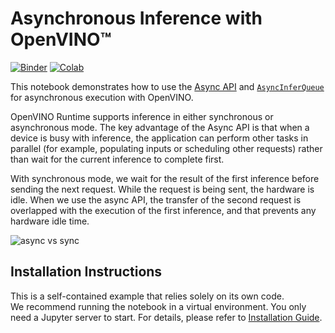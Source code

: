 # Asynchronous Inference with OpenVINO™

[![Binder](https://mybinder.org/badge_logo.svg)](https://mybinder.org/v2/gh/eaidova/openvino_notebooks_binder.git/main?urlpath=git-pull%3Frepo%3Dhttps%253A%252F%252Fgithub.com%252Fopenvinotoolkit%252Fopenvino_notebooks%26urlpath%3Dtree%252Fopenvino_notebooks%252Fnotebooks%2Fasync-api%2Fasync-api.ipynb)
[![Colab](https://colab.research.google.com/assets/colab-badge.svg)](https://colab.research.google.com/github/openvinotoolkit/openvino_notebooks/blob/latest/notebooks/async-api/async-api.ipynb)


This notebook demonstrates how to use the [Async API](https://docs.openvino.ai/2024/openvino-workflow/running-inference/optimize-inference/general-optimizations.html) and [`AsyncInferQueue`](https://docs.openvino.ai/2024/openvino-workflow/running-inference/integrate-openvino-with-your-application/python-api-exclusives.html#asyncinferqueue) for asynchronous execution with OpenVINO.

OpenVINO Runtime supports inference in either synchronous or asynchronous mode. The key advantage of the Async API is that when a device is busy with inference, the application can perform other tasks in parallel (for example, populating inputs or scheduling other requests) rather than wait for the current inference to complete first.

With synchronous mode, we wait for the result of the first inference before sending the next request. While the request is being sent, the hardware is idle. When we use the async API, the transfer of the second request is overlapped with the execution of the first inference, and that prevents any hardware idle time. ​

![async vs sync](https://user-images.githubusercontent.com/91237924/180628033-514f4475-8a55-44a0-a22e-73aa70d8868f.png)

## Installation Instructions

This is a self-contained example that relies solely on its own code.</br>
We recommend  running the notebook in a virtual environment. You only need a Jupyter server to start.
For details, please refer to [Installation Guide](../../README.md).
